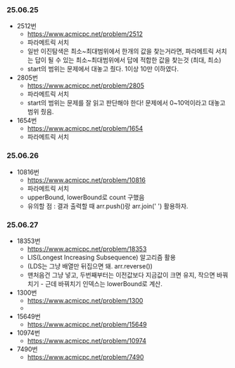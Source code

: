 ### 25.06.25
- 2512번
	- https://www.acmicpc.net/problem/2512
	- 파라메트릭 서치
	- 일반 이진탐색은 최소~최대범위에서 한개의 값을 찾는거라면, 파라메트릭 서치는 답이 될 수 있는 최소~최대범위에서 답에 적합한 값을 찾는것 (최대, 최소)
	- start의 범위는 문제에서 대놓고 줬다. 1이상 10만 이하였다.
- 2805번
	-  https://www.acmicpc.net/problem/2805
	- 파라메트릭 서치
	- start의 범위는 문제를 잘 읽고 판단해야 한다! 문제에서 0~10억이라고 대놓고 범위 줬음.
- 1654번
	- https://www.acmicpc.net/problem/1654
	- 파라메트릭 서치
### 25.06.26
- 10816번
	- https://www.acmicpc.net/problem/10816
	- 파라메트릭 서치
	- upperBound, lowerBound로 count 구했음
	- 유의할 점 :  결과 출력할 때 arr.push()랑 arr.join(' ') 활용하자.
### 25.06.27
- 18353번
	- https://www.acmicpc.net/problem/18353
	- LIS(Longest Increasing Subsequence) 알고리즘 활용
	- (LDS는 그냥 배열만 뒤집으면 돼. arr.reverse())
	- 맨처음건 그냥 넣고, 두번째부터는 이전값보다 지금값이 크면 유지, 작으면 바꿔치기 - 근데 바꿔치기 인덱스는 lowerBound로 계산.
- 1300번
	- https://www.acmicpc.net/problem/1300
	- 
- 15649번
	- https://www.acmicpc.net/problem/15649
- 10974번
	- https://www.acmicpc.net/problem/10974
- 7490번
	- https://www.acmicpc.net/problem/7490